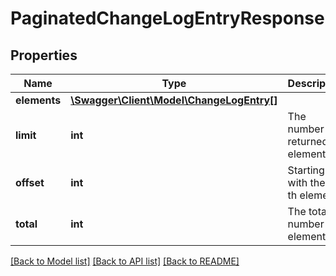 # PaginatedChangeLogEntryResponse

## Properties
Name | Type | Description | Notes
------------ | ------------- | ------------- | -------------
**elements** | [**\Swagger\Client\Model\ChangeLogEntry[]**](ChangeLogEntry.md) |  | 
**limit** | **int** | The number of returned elements | 
**offset** | **int** | Starting with the n-th element | 
**total** | **int** | The total number of elements | [optional] 

[[Back to Model list]](../README.md#documentation-for-models) [[Back to API list]](../README.md#documentation-for-api-endpoints) [[Back to README]](../README.md)



